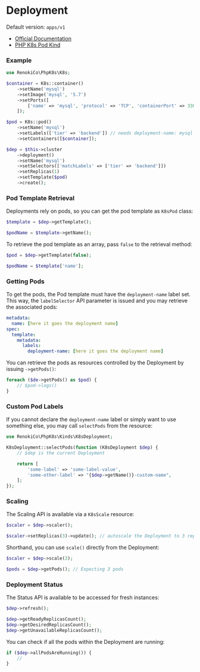 # Deployment

Default version: `apps/v1`

* [Official Documentation](https://kubernetes.io/docs/concepts/workloads/controllers/deployment/)
* [PHP K8s Pod Kind](pod.md)

### Example

```php
use RenokiCo\PhpK8s\K8s;

$container = K8s::container()
    ->setName('mysql')
    ->setImage('mysql', '5.7')
    ->setPorts([
        ['name' => 'mysql', 'protocol' => 'TCP', 'containerPort' => 3306],
    ]);

$pod = K8s::pod()
    ->setName('mysql')
    ->setLabels(['tier' => 'backend']) // needs deployment-name: mysql so that ->getPods() can work
    ->setContainers([$container]);

$dep = $this->cluster
    ->deployment()
    ->setName('mysql')
    ->setSelectors(['matchLabels' => ['tier' => 'backend']])
    ->setReplicas(1)
    ->setTemplate($pod)
    ->create();
```

### Pod Template Retrieval

Deployments rely on pods, so you can get the pod template as `K8sPod` class:

```php
$template = $dep->getTemplate();

$podName = $template->getName();
```

To retrieve the pod template as an array, pass `false` to the retrieval method:

```php
$pod = $dep->getTemplate(false);

$podName = $template['name'];
```

### Getting Pods

To get the pods, the Pod template must have the `deployment-name` label set. This way, the `labelSelector` API parameter is issued and you may retrieve the associated pods:

```yaml
metadata:
  name: [here it goes the deployment name]
spec:
  template:
    metadata:
      labels:
        deployment-name: [here it goes the deployment name]
```

You can retrieve the pods as resources controlled by the Deployment by issuing `->getPods()`:

```php
foreach ($de->getPods() as $pod) {
    // $pod->logs()
}
```

### Custom Pod Labels

If you cannot declare the `deployment-name` label or simply want to use something else, you may call `selectPods` from the resource:

```php
use RenokiCo\PhpK8s\Kinds\K8sDeployment;

K8sDeployment::selectPods(function (K8sDeployment $dep) {
    // $dep is the current Deployment

    return [
        'some-label' => 'some-label-value',
        'some-other-label' => "{$dep->getName()}-custom-name",
    ];
});
```

### Scaling

The Scaling API is available via a `K8sScale` resource:

```php
$scaler = $dep->scaler();

$scaler->setReplicas(3)->update(); // autoscale the Deployment to 3 replicas
```

Shorthand, you can use `scale()` directly from the Deployment:

```php
$scaler = $dep->scale(3);

$pods = $dep->getPods(); // Expecting 3 pods
```

### Deployment Status

The Status API is available to be accessed for fresh instances:

```php
$dep->refresh();

$dep->getReadyReplicasCount();
$dep->getDesiredReplicasCount();
$dep->getUnavailableReplicasCount();
```

You can check if all the pods within the Deployment are running:

```php
if ($dep->allPodsAreRunning()) {
    //
}
```
